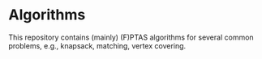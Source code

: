 # Algorithms
This repository contains (mainly) (F)PTAS algorithms for several common problems, e.g., knapsack, matching, vertex covering.
